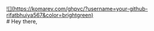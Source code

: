 <div style="display: flex; justify-content: center;">
  <a href="https://github.com/rifatbhuiya567">
    <span>![](https://komarev.com/ghpvc/?username=your-github-rifatbhuiya567&color=brightgreen)</span>
  </a>
</div>
# Hey there,
